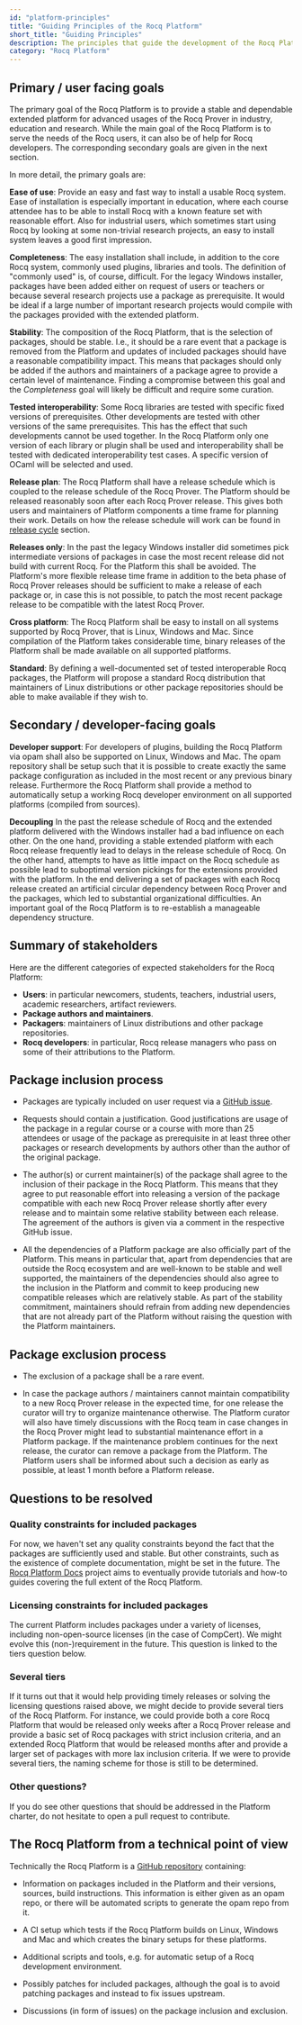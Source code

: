 ```yaml
---
id: "platform-principles"
title: "Guiding Principles of the Rocq Platform"
short_title: "Guiding Principles"
description: The principles that guide the development of the Rocq Platform.
category: "Rocq Platform"
---
```


## Primary / user facing goals

The primary goal of the Rocq Platform is to provide a stable and dependable extended platform for advanced usages of the Rocq Prover in industry, education and research. While the main goal of the Rocq Platform is to serve the needs of the Rocq users, it can also be of help for Rocq developers. The corresponding secondary goals are given in the next section.

In more detail, the primary goals are:

**Ease of use**: Provide an easy and fast way to install a usable Rocq system. Ease of installation is especially important in education, where each course attendee has to be able to install Rocq with a known feature set with reasonable effort. Also for industrial users, which sometimes start using Rocq by looking at some non-trivial research projects, an easy to install system leaves a good first impression.

**Completeness**: The easy installation shall include, in addition to the core Rocq system, commonly used plugins, libraries and tools. The definition of "commonly used" is, of course, difficult. For the legacy Windows installer, packages have been added either on request of users or teachers or because several research projects use a package as prerequisite. It would be ideal if a large number of important research projects would compile with the packages provided with the extended platform.

**Stability**: The composition of the Rocq Platform, that is the selection of packages, should be stable. I.e., it should be a rare event that a package is removed from the Platform and updates of included packages should have a reasonable compatibility impact. This means that packages should only be added if the authors and maintainers of a package agree to provide a certain level of maintenance. Finding a compromise between this goal and the *Completeness* goal will likely be difficult and require some curation.

**Tested interoperability**: Some Rocq libraries are tested with specific fixed versions of prerequisites. Other developments are tested with other versions of the same prerequisites. This has the effect that such developments cannot be used together. In the Rocq Platform only one version of each library or plugin shall be used and interoperability shall be tested with dedicated interoperability test cases. A specific version of OCaml will be selected and used.

**Release plan**: The Rocq Platform shall have a release schedule which is coupled to the release schedule of the Rocq Prover. The Platform should be released reasonably soon after each Rocq Prover release. This gives both users and maintainers of Platform components a time frame for planning their work. Details on how the release schedule will work can be found in [release cycle](release-cycle) section.

**Releases only**: In the past the legacy Windows installer did sometimes pick intermediate versions of packages in case the most recent release did not build with current Rocq. For the Platform this shall be avoided. The Platform's more flexible release time frame in addition to the beta phase of Rocq Prover releases should be sufficient to make a release of each package or, in case this is not possible, to patch the most recent package release to be compatible with the latest Rocq Prover.

**Cross platform**: The Rocq Platform shall be easy to install on all systems supported by Rocq Prover, that is Linux, Windows and Mac. Since compilation of the Platform takes considerable time, binary releases of the Platform shall be made available on all supported platforms.

**Standard**: By defining a well-documented set of tested interoperable Rocq packages, the Platform will propose a standard Rocq distribution that maintainers of Linux distributions or other package repositories should be able to make available if they wish to.

## Secondary / developer-facing goals

**Developer support**: For developers of plugins, building the Rocq Platform via opam shall also be supported on Linux, Windows and Mac. The opam repository shall be setup such that it is possible to create exactly the same package configuration as included in the most recent or any previous binary release. Furthermore the Rocq Platform shall provide a method to automatically setup a working Rocq developer environment on all supported platforms (compiled from sources).

**Decoupling** In the past the release schedule of Rocq and the extended platform delivered with the Windows installer had a bad influence on each other. On the one hand, providing a stable extended platform with each Rocq release frequently lead to delays in the release schedule of Rocq. On the other hand, attempts to have as little impact on the Rocq schedule as possible lead to suboptimal version pickings for the extensions provided with the platform. In the end delivering a set of packages with each Rocq release created an artificial circular dependency between Rocq Prover and the packages, which led to substantial organizational difficulties. An important goal of the Rocq Platform is to re-establish a manageable dependency structure.

## Summary of stakeholders

Here are the different categories of expected stakeholders for the Rocq Platform:
- **Users**: in particular newcomers, students, teachers, industrial users, academic researchers, artifact reviewers.
- **Package authors and maintainers**.
- **Packagers**: maintainers of Linux distributions and other package repositories.
- **Rocq developers**: in particular, Rocq release managers who pass on some of their attributions to the Platform.

## Package inclusion process

- Packages are typically included on user request via a [GitHub issue](https://github.com/coq/platform/issues?q=is%3Aissue+label%3A%22kind%3A+package+inclusion%22).

- Requests should contain a justification. Good justifications are usage of the package in a regular course or a course with more than 25 attendees or usage of the package as prerequisite in at least three other packages or research developments by authors other than the author of the original package.

- The author(s) or current maintainer(s) of the package shall agree to the inclusion of their package in the Rocq Platform. This means that they agree to put reasonable effort into releasing a version of the package compatible with each new Rocq Prover release shortly after every release and to maintain some relative stability between each release. The agreement of the authors is given via a comment in the respective GitHub issue.

- All the dependencies of a Platform package are also officially part of the Platform. This means in particular that, apart from dependencies that are outside the Rocq ecosystem and are well-known to be stable and well supported, the maintainers of the dependencies should also agree to the inclusion in the Platform and commit to keep producing new compatible releases which are relatively stable. As part of the stability commitment, maintainers should refrain from adding new dependencies that are not already part of the Platform without raising the question with the Platform maintainers.

## Package exclusion process

- The exclusion of a package shall be a rare event.

- In case the package authors / maintainers cannot maintain compatibility to a new Rocq Prover release in the expected time, for one release the curator will try to organize maintenance otherwise. The Platform curator will also have timely discussions with the Rocq team in case changes in the Rocq Prover might lead to substantial maintenance effort in a Platform package. If the maintenance problem continues for the next release, the curator can remove a package from the Platform. The Platform users shall be informed about such a decision as early as possible, at least 1 month before a Platform release.

## Questions to be resolved

### Quality constraints for included packages

For now, we haven't set any quality constraints beyond the fact that the packages are sufficiently used and stable. But other constraints, such as the existence of complete documentation, might be set in the future. The [Rocq Platform Docs](/docs/platform-docs) project aims to eventually provide tutorials and how-to guides covering the full extent of the Rocq Platform.

### Licensing constraints for included packages

The current Platform includes packages under a variety of licenses, including non-open-source licenses (in the case of CompCert). We might evolve this (non-)requirement in the future. This question is linked to the tiers question below.

### Several tiers

If it turns out that it would help providing timely releases or solving the licensing questions raised above, we might decide to provide several tiers of the Rocq Platform. For instance, we could provide both a core Rocq Platform that would be released only weeks after a Rocq Prover release and provide a basic set of Rocq packages with strict inclusion criteria, and an extended Rocq Platform that would be released months after and provide a larger set of packages with more lax inclusion criteria. If we were to provide several tiers, the naming scheme for those is still to be determined.

### Other questions?

If you do see other questions that should be addressed in the Platform charter, do not hesitate to open a pull request to contribute.

## The Rocq Platform from a technical point of view

Technically the Rocq Platform is a [GitHub repository](https://github.com/coq/platform) containing:

- Information on packages included in the Platform and their versions, sources, build instructions. This information is either given as an opam repo, or there will be automated scripts to generate the opam repo from it.

- A CI setup which tests if the Rocq Platform builds on Linux, Windows and Mac and which creates the binary setups for these platforms.

- Additional scripts and tools, e.g. for automatic setup of a Rocq development environment.

- Possibly patches for included packages, although the goal is to avoid patching packages and instead to fix issues upstream.

- Discussions (in form of issues) on the package inclusion and exclusion.